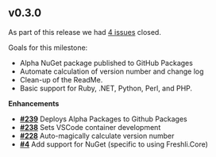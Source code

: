 ## v0.3.0


As part of this release we had [4 issues](https://github.com/corgibytes/freshli/milestone/4?closed=1) closed.

Goals for this milestone:

- Alpha NuGet package published to GitHub Packages
- Automate calculation of version number and change log
- Clean-up of the ReadMe.
- Basic support for Ruby, .NET, Python, Perl, and PHP.

__Enhancements__

- [__#239__](https://github.com/corgibytes/freshli/pull/239) Deploys Alpha Packages to Github Packages
- [__#238__](https://github.com/corgibytes/freshli/pull/238) Sets VSCode container development
- [__#228__](https://github.com/corgibytes/freshli/issues/228) Auto-magically calculate version number
- [__#4__](https://github.com/corgibytes/freshli/issues/4) Add support for NuGet (specific to using Freshli.Core)


